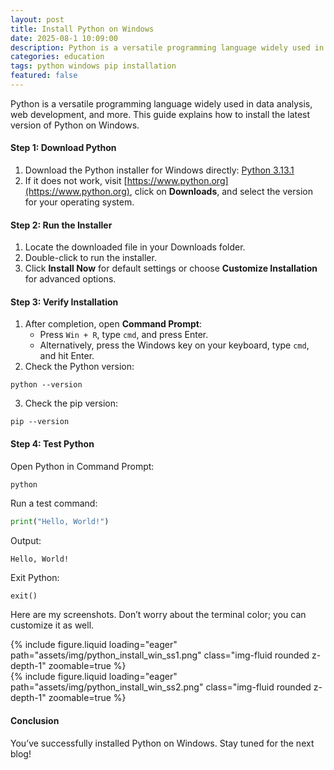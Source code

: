 ```yaml
---
layout: post
title: Install Python on Windows
date: 2025-08-1 10:09:00
description: Python is a versatile programming language widely used in data analysis, web development, and more. This guide explains how to install the latest version.
categories: education
tags: python windows pip installation
featured: false
---
```

Python is a versatile programming language widely used in data analysis, web development, and more. This guide explains how to install the latest version of Python on Windows.

#### **Step 1:** Download Python

1. Download the Python installer for Windows directly: [Python 3.13.1](https://www.python.org/ftp/python/3.13.1/python-3.13.1-amd64.exe)
2. If it does not work, visit [https://www.python.org](https://www.python.org), click on **Downloads**, and select the version for your operating system.

#### **Step 2:** Run the Installer

1. Locate the downloaded file in your Downloads folder.
2. Double-click to run the installer.
3. Click **Install Now** for default settings or choose **Customize Installation** for advanced options.

#### **Step 3:** Verify Installation

1. After completion, open **Command Prompt**:
   - Press `Win + R`, type `cmd`, and press Enter.
   - Alternatively, press the Windows key on your keyboard, type `cmd`, and hit Enter.
2. Check the Python version:

```shell
python --version
```

3. Check the pip version:

```shell
pip --version
```

#### Step 4: Test Python

Open Python in Command Prompt:

```shell
python
```

Run a test command:

```python
print("Hello, World!")
```

Output:

```plaintext
Hello, World!
```

Exit Python:

```python
exit()
```

Here are my screenshots. Don’t worry about the terminal color; you can customize it as well.

<div class="row mt-3">
    <div class="col-sm mt-3 mt-md-0">
        {% include figure.liquid loading="eager" path="assets/img/python_install_win_ss1.png" class="img-fluid rounded z-depth-1" zoomable=true %}
    </div>
    <div class="col-sm mt-3 mt-md-0">
        {% include figure.liquid loading="eager" path="assets/img/python_install_win_ss2.png" class="img-fluid rounded z-depth-1" zoomable=true %}
    </div>
</div>

#### Conclusion

You’ve successfully installed Python on Windows. Stay tuned for the next blog!
